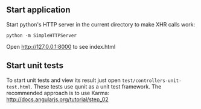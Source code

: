
## Start application

Start python's HTTP server in the current directory to make XHR calls work:

``
python -m SimpleHTTPServer
``

Open http://127.0.0.1:8000 to see index.html

## Start unit tests

To start unit tests and view its result just open ```test/controllers-unit-test.html```.
These tests use qunit as a unit test framework.
The recommended approach is to use Karma: http://docs.angularjs.org/tutorial/step_02


